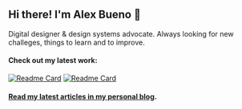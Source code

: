 ## Hi there! I'm Alex Bueno 👋

Digital designer & design systems advocate. Always looking for new challeges, things to learn and to improve.

#### Check out my latest work:

[![Readme Card](https://github-readme-stats.vercel.app/api/pin/?username=telefonica&repo=mistica-design)](https://github.com/Telefonica/mistica-design)
[![Readme Card](https://github-readme-stats.vercel.app/api/pin/?username=dxc-technology&repo=halstack-style-guide)](https://github.com/dxc-technology/halstack-style-guide)


#### [Read my latest articles in my personal blog](https://www.alexbuenodesign.com/blog).

